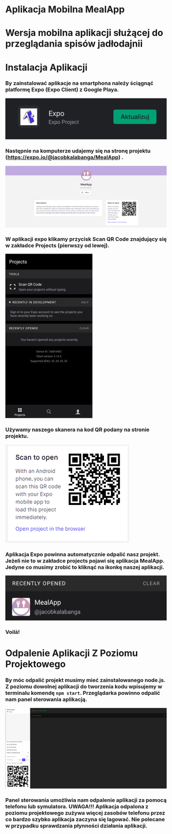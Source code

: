 Aplikacja Mobilna MealApp
======
Wersja mobilna aplikacji służącej do przeglądania spisów jadłodajnii
======

Instalacja Aplikacji
======

### By zainstalować aplikacje na smartphona należy ściągnąć platformę Expo (Expo Client) z Google Playa.

![ExpoGooglePlay](/readmeImages/Expo_Aplikacja_Google_Play.jpg)

### Następnie na komputerze udajemy się na stronę projektu (https://expo.io/@jacobkalabanga/MealApp) .

![MealAppOnExpo](/readmeImages/MealAppOnExpo.png)

### W aplikacji expo klikamy przycisk Scan QR Code znajdujący się w zakładce Projects (pierwszy od lewej).

![ExpoAplikacja](/readmeImages/Expo_Aplikacja.jpg)

### Używamy naszego skanera na kod QR podany na stronie projektu.

![KodQR](/readmeImages/KodQR.png)

### Aplikacja Expo powinna automatycznie odpalić nasz projekt. Jeżeli nie to w zakładce projects pojawi się aplikacja MealApp. Jedyne co musimy zrobić to kliknąć na ikonkę naszej aplikacji.
![ExpoAplikacjaMealApp](/readmeImages/Expo_Aplikacja_MealApp.jpg)

### Voilà!


Odpalenie Aplikacji Z Poziomu Projektowego
=====

### By móc odpalić projekt musimy mieć zainstalowanego node.js. Z poziomu dowolnej aplikacji do tworzenia kodu wpisujemy w terminalu komendę `npm start`. Przeglądarka powinno odpalić nam panel sterowania aplikacją.

![PanelSterowania](/readmeImages/PanelSterowania.png)

### Panel sterowania umożliwia nam odpalenie aplikacji za pomocą telefonu lub symulatora. UWAGA!!! Aplikacja odpalona z poziomu projektowego zużywa więcej zasobów telefonu przez co bardzo szybko aplikacja zaczyna się lagować. Nie polecane w przypadku sprawdzania płynności działania aplikacji.
